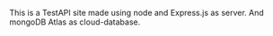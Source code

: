 This is a TestAPI site made using node and Express.js as server. And mongoDB Atlas as cloud-database.
